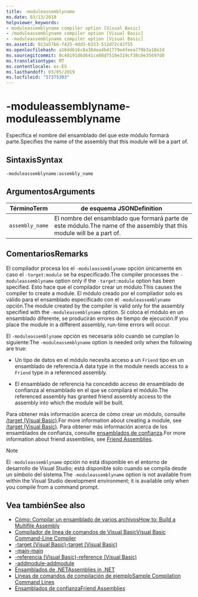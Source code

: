 ```yaml
---
title: -moduleassemblyname
ms.date: 03/13/2018
helpviewer_keywords:
- moduleassemblyname compiler option [Visual Basic]
- /moduleassemblyname compiler option [Visual Basic]
- -moduleassemblyname compiler option [Visual Basic]
ms.assetid: 013a57b6-f425-4dd3-b333-512d72c42f55
ms.openlocfilehash: a16dd616c8a38dea4bd1779e4feea779b3a18e2d
ms.sourcegitcommit: 0c48191d6d641ce88d7510e319cf38c0e35697d0
ms.translationtype: MT
ms.contentlocale: es-ES
ms.lasthandoff: 03/05/2019
ms.locfileid: "57375303"
---
```

# <a name="-moduleassemblyname"></a><span data-ttu-id="f4ad2-102">-moduleassemblyname</span><span class="sxs-lookup"><span data-stu-id="f4ad2-102">-moduleassemblyname</span></span>
<span data-ttu-id="f4ad2-103">Especifica el nombre del ensamblado del que este módulo formará parte.</span><span class="sxs-lookup"><span data-stu-id="f4ad2-103">Specifies the name of the assembly that this module will be a part of.</span></span>  
  
## <a name="syntax"></a><span data-ttu-id="f4ad2-104">Sintaxis</span><span class="sxs-lookup"><span data-stu-id="f4ad2-104">Syntax</span></span>  
  
```  
-moduleassemblyname:assembly_name  
```  
  
## <a name="arguments"></a><span data-ttu-id="f4ad2-105">Argumentos</span><span class="sxs-lookup"><span data-stu-id="f4ad2-105">Arguments</span></span>  
  
|<span data-ttu-id="f4ad2-106">Término</span><span class="sxs-lookup"><span data-stu-id="f4ad2-106">Term</span></span>|<span data-ttu-id="f4ad2-107">de esquema JSON</span><span class="sxs-lookup"><span data-stu-id="f4ad2-107">Definition</span></span>|  
|---|---|  
|`assembly_name`|<span data-ttu-id="f4ad2-108">El nombre del ensamblado que formará parte de este módulo.</span><span class="sxs-lookup"><span data-stu-id="f4ad2-108">The name of the assembly that this module will be a part of.</span></span>|  
  
## <a name="remarks"></a><span data-ttu-id="f4ad2-109">Comentarios</span><span class="sxs-lookup"><span data-stu-id="f4ad2-109">Remarks</span></span>  
 <span data-ttu-id="f4ad2-110">El compilador procesa los el `-moduleassemblyname` opción únicamente en caso el `-target:module` se ha especificado.</span><span class="sxs-lookup"><span data-stu-id="f4ad2-110">The compiler processes the `-moduleassemblyname` option only if the `-target:module` option has been specified.</span></span> <span data-ttu-id="f4ad2-111">Esto hace que el compilador crear un módulo.</span><span class="sxs-lookup"><span data-stu-id="f4ad2-111">This causes the compiler to create a module.</span></span> <span data-ttu-id="f4ad2-112">El módulo creado por el compilador solo es válido para el ensamblado especificado con el `-moduleassemblyname` opción.</span><span class="sxs-lookup"><span data-stu-id="f4ad2-112">The module created by the compiler is valid only for the assembly specified with the `-moduleassemblyname` option.</span></span> <span data-ttu-id="f4ad2-113">Si coloca el módulo en un ensamblado diferente, se producirán errores de tiempo de ejecución.</span><span class="sxs-lookup"><span data-stu-id="f4ad2-113">If you place the module in a different assembly, run-time errors will occur.</span></span>  
  
 <span data-ttu-id="f4ad2-114">El `-moduleassemblyname` opción es necesaria sólo cuando se cumplan lo siguiente:</span><span class="sxs-lookup"><span data-stu-id="f4ad2-114">The `-moduleassemblyname` option is needed only when the following are true:</span></span>  
  
-   <span data-ttu-id="f4ad2-115">Un tipo de datos en el módulo necesita acceso a un `Friend` tipo en un ensamblado de referencia.</span><span class="sxs-lookup"><span data-stu-id="f4ad2-115">A data type in the module needs access to a `Friend` type in a referenced assembly.</span></span>  
  
-   <span data-ttu-id="f4ad2-116">El ensamblado de referencia ha concedido acceso de ensamblado de confianza al ensamblado en el que se compilará el módulo.</span><span class="sxs-lookup"><span data-stu-id="f4ad2-116">The referenced assembly has granted friend assembly access to the assembly into which the module will be built.</span></span>  
  
 <span data-ttu-id="f4ad2-117">Para obtener más información acerca de cómo crear un módulo, consulte [/target (Visual Basic)](../../../visual-basic/reference/command-line-compiler/target.md).</span><span class="sxs-lookup"><span data-stu-id="f4ad2-117">For more information about creating a module, see [/target (Visual Basic)](../../../visual-basic/reference/command-line-compiler/target.md).</span></span> <span data-ttu-id="f4ad2-118">Para obtener más información acerca de los ensamblados de confianza, consulte [ensamblados de confianza](../../../standard/assembly/friend-assemblies.md).</span><span class="sxs-lookup"><span data-stu-id="f4ad2-118">For more information about friend assemblies, see [Friend Assemblies](../../../standard/assembly/friend-assemblies.md).</span></span>  
  
> [!NOTE]
>  <span data-ttu-id="f4ad2-119">El `-moduleassemblyname` opción no está disponible en el entorno de desarrollo de Visual Studio; está disponible solo cuando se compila desde un símbolo del sistema.</span><span class="sxs-lookup"><span data-stu-id="f4ad2-119">The `-moduleassemblyname` option is not available from within the Visual Studio development environment; it is available only when you compile from a command prompt.</span></span>  
  
## <a name="see-also"></a><span data-ttu-id="f4ad2-120">Vea también</span><span class="sxs-lookup"><span data-stu-id="f4ad2-120">See also</span></span>
- [<span data-ttu-id="f4ad2-121">Cómo: Compilar un ensamblado de varios archivos</span><span class="sxs-lookup"><span data-stu-id="f4ad2-121">How to: Build a Multifile Assembly</span></span>](../../../framework/app-domains/how-to-build-a-multifile-assembly.md)
- [<span data-ttu-id="f4ad2-122">Compilador de línea de comandos de Visual Basic</span><span class="sxs-lookup"><span data-stu-id="f4ad2-122">Visual Basic Command-Line Compiler</span></span>](../../../visual-basic/reference/command-line-compiler/index.md)
- [<span data-ttu-id="f4ad2-123">-target (Visual Basic)</span><span class="sxs-lookup"><span data-stu-id="f4ad2-123">-target (Visual Basic)</span></span>](../../../visual-basic/reference/command-line-compiler/target.md)
- [<span data-ttu-id="f4ad2-124">-main</span><span class="sxs-lookup"><span data-stu-id="f4ad2-124">-main</span></span>](../../../visual-basic/reference/command-line-compiler/main.md)
- [<span data-ttu-id="f4ad2-125">-referencia (Visual Basic)</span><span class="sxs-lookup"><span data-stu-id="f4ad2-125">-reference (Visual Basic)</span></span>](../../../visual-basic/reference/command-line-compiler/reference.md)
- [<span data-ttu-id="f4ad2-126">-addmodule</span><span class="sxs-lookup"><span data-stu-id="f4ad2-126">-addmodule</span></span>](../../../visual-basic/reference/command-line-compiler/addmodule.md)
- [<span data-ttu-id="f4ad2-127">Ensamblados de .NET</span><span class="sxs-lookup"><span data-stu-id="f4ad2-127">Assemblies in .NET</span></span>](../../../standard/assembly/index.md)
- [<span data-ttu-id="f4ad2-128">Líneas de comandos de compilación de ejemplo</span><span class="sxs-lookup"><span data-stu-id="f4ad2-128">Sample Compilation Command Lines</span></span>](../../../visual-basic/reference/command-line-compiler/sample-compilation-command-lines.md)
- [<span data-ttu-id="f4ad2-129">Ensamblados de confianza</span><span class="sxs-lookup"><span data-stu-id="f4ad2-129">Friend Assemblies</span></span>](../../../standard/assembly/friend-assemblies.md)

